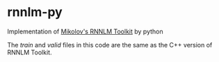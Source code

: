 # rnnlm-py

Implementation of [Mikolov's RNNLM Toolkit](http://rnnlm.org) by python

The *train* and *valid* files in this code are the same as the C++ version of RNNLM Toolkit.
 
